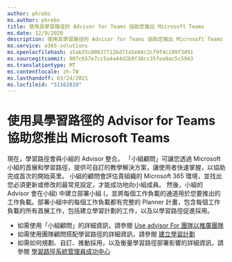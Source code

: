 ```yaml
---
author: pkrebs
ms.author: pkrebs
title: 使用具學習路徑的 Advisor for Teams 協助您推出 Microsoft Teams
ms.date: 12/9/2020
description: 使用具學習路徑的 Advisor for Teams 協助您推出 Microsoft Teams
ms.service: o365-solutions
ms.openlocfilehash: a5ab35c00827712bd72a5e04c2cf9f4c109f3d91
ms.sourcegitcommit: 907c657e7cc5a4a44d2b9f38cc35fea9ac5c5943
ms.translationtype: MT
ms.contentlocale: zh-TW
ms.lasthandoff: 03/24/2021
ms.locfileid: "51162810"
---
```

# <a name="use-advisor-for-teams-with-learning-pathways-to-help-roll-out-microsoft-teams"></a>使用具學習路徑的 Advisor for Teams 協助您推出 Microsoft Teams
現在，學習路徑會與小組的 Advisor 整合。 「小組顧問」可讓您透過 Microsoft 小組的首展和學習路徑，提供可自訂的教學解決方案，讓使用者快速掌握，以協助完成首次的開始英里。 小組的顧問會評估貴組織的 Microsoft 365 環境，並找出您必須更新或修改的最常見設定，才能成功地向小組成員。 然後，小組的 Advisor 會在小組) 中建立部署小組 (，並將每個工作負載的通道用於您要推出的工作負載。部署小組中的每個工作負載都有完整的 Planner 計畫，包含每個工作負載的所有首展工作，包括建立學習計劃的工作，以及以學習路徑促進採用。

- 如需使用「小組顧問」的詳細資訊，請參閱 [Use advisor For 團隊以推廣團隊](/microsoftteams/use-advisor-teams-roll-out)
- 如需使用團隊顧問搭配學習路徑的詳細資訊，請參閱 [建立學習計劃](/microsoftteams/use-advisor-teams-roll-out#create-a-learning-plan)
- 如需如何規劃、自訂、推動採用，以及衡量學習路徑部署影響的詳細資訊，請參閱 [學習路徑系統管理員成功中心](custom_successcenter.md)